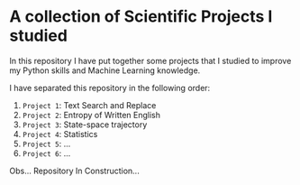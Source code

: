 # A collection of Scientific Projects I studied

In this repository I have put together some projects that I studied to improve my Python skills and Machine Learning knowledge.

I have separated this repository in the following order:

1. `Project 1`: Text Search and Replace
2. `Project 2`: Entropy of Written English
3. `Project 3`: State-space trajectory
4. `Project 4`: Statistics
5. `Project 5`: ...
6. `Project 6`: ...

Obs... Repository In Construction...
